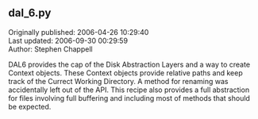 ## dal_6.py  
Originally published: 2006-04-26 10:29:40  
Last updated: 2006-09-30 00:29:59  
Author: Stephen Chappell  
  
DAL6 provides the cap of the Disk Abstraction
Layers and a way to create Context objects.
These Context objects provide relative paths
and keep track of the Currect Working
Directory. A method for renaming was
accidentally left out of the API. This
recipe also provides a full abstraction for
files involving full buffering and including
most of methods that should be expected.